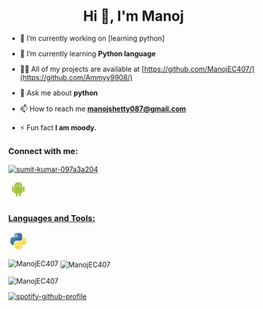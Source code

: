 <h1 align="center">Hi 👋, I'm Manoj</h1>


<!--<h3 align="center">A passionate fullstack developer from India in MERN.</h3>-->



- 🔭 I’m currently working on [learning python]

- 🌱 I’m currently learning **Python language**

- 👨‍💻 All of my projects are available at [https://github.com/ManojEC407/](https://github.com/Ammyy9908/)

- 💬 Ask me about **python**

- 📫 How to reach me **manojshetty087@gmail.com**

<!-- # - 📄 Know about my experiences [https://sumit.engineer](https://sumit.engineer) -->

- ⚡ Fun fact **I am moody.**

<h3 align="left">Connect with me:</h3>
<p align="left">

<a href="https://linkedin.com/in/sumitbighaniya" target="blank"><img align="center" src="https://raw.githubusercontent.com/rahuldkjain/github-profile-readme-generator/master/src/images/icons/Social/linked-in-alt.svg" alt="sumit-kumar-097a3a204" height="30" width="40" /></a>

</p>

<p align="left"> <a href="https://developer.android.com" target="_blank"> <img src="https://raw.githubusercontent.com/devicons/devicon/master/icons/android/android-original-wordmark.svg" alt="android" width="40" height="40"/>

<h3 align="left">Languages and Tools:</h3>
<p align="left">  <a href="https://www.python.org" target="_blank"> <img src="https://raw.githubusercontent.com/devicons/devicon/master/icons/python/python-original.svg" alt="python" width="40" height="40"/> </a> </p>
<p><img align="left" src="https://github-readme-stats.vercel.app/api/top-langs?username=ManojEC407&show_icons=true&locale=en&layout=compact" alt="ManojEC407" /></p>

<p>&nbsp;<img align="center" src="https://github-readme-stats.vercel.app/api?username=ManojEC407&show_icons=true&locale=en" alt="ManojEC407" /></p>

<p><img align="center" src="https://github-readme-streak-stats.herokuapp.com/?user=ManojEC407&" alt="ManojEC407" /></p>

[![spotify-github-profile](https://spotify-github-profile.vercel.app/api/view?uid=31invlho6msdwvnucazsfxpqknp4&cover_image=true&theme=default)](https://github.com/ammyy9908/ManojEC407)


